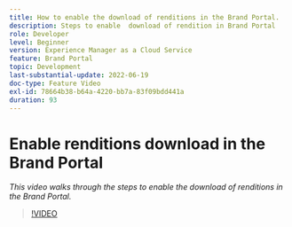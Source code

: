 ```yaml
---
title: How to enable the download of renditions in the Brand Portal.
description: Steps to enable  download of rendition in Brand Portal
role: Developer
level: Beginner
version: Experience Manager as a Cloud Service
feature: Brand Portal
topic: Development
last-substantial-update: 2022-06-19
doc-type: Feature Video
exl-id: 78664b38-b64a-4220-bb7a-83f09bdd441a
duration: 93
---
```

# Enable renditions download in the Brand Portal

*This video walks through the steps to enable the download of renditions in the Brand Portal.*

>[!VIDEO](https://video.tv.adobe.com/v/335449?quality=12&learn=on)
